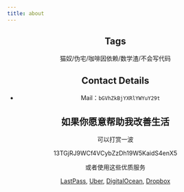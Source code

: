 ```yaml
---
title: about
---
```

<div style="text-align:center;">
<h2>Tags</h2>

猫奴/伪宅/咖啡因依赖/数学渣/不会写代码

<h2>Contact Details</h2>

- Mail：`bGVhZkBjYXRlYWYuY29t`


<h2>如果你愿意帮助我改善生活</h2>

可以打赏一波

13TGjRJ9WCf4VCybZzDh19W5KaidS4enX5

或者使用这些优质服务

[LastPass](https://lastpass.com/f?3130986), [Uber](https://www.uber.com.cn/invite/leafhub), [DigitalOcean](https://m.do.co/c/6fca56a966b7), [Dropbox](https://db.tt/2eFUsYah)

</div>
